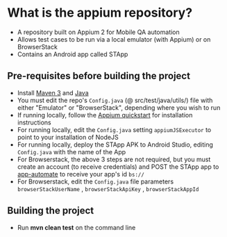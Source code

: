 # What is the appium repository?

- A repository built on Appium 2 for Mobile QA automation
- Allows test cases to be run via a local emulator (with Appium) or on BrowserStack
- Contains an Android app called STApp

## Pre-requisites before building the project

- Install [Maven 3](https://maven.apache.org/index.html) and [Java](https://www.oracle.com/java/technologies/downloads/)
- You must edit the repo's `Config.java` (@ src/test/java/utils/) file with either "Emulator" or "BrowserStack", depending where you wish to run
- If running locally, follow the [Appium quickstart](https://appium.io/docs/en/latest/quickstart/) for installation instructions
- For running locally, edit the `Config.java` setting `appiumJSExecutor` to point to your installation of NodeJS
- For running locally, deploy the STApp APK to Android Studio, editing `Config.java` with the name of the App
- For Browserstack, the above 3 steps are not required, but you must create an account (to receive credentials) and POST the STApp app to [app-automate](https://www.browserstack.com/docs/app-automate/api-reference/appium/apps#upload-an-app) to receive your app's id `bs://`
- For Browserstack, edit the `Config.java` file parameters `browserStackUserName` , `browserStackApiKey` , `browserStackAppId`

## Building the project

- Run **mvn clean test** on the command line
